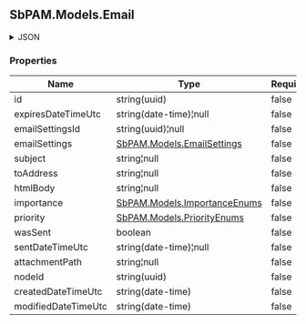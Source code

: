 
<h2 id="tocS_SbPAM.Models.Email">SbPAM.Models.Email</h2>

<a id="schemasbpam.models.email"></a>
<a id="schema_SbPAM.Models.Email"></a>
<a id="tocSsbpam.models.email"></a>
<a id="tocssbpam.models.email"></a>

<details><summary>JSON</summary>


```json
{
  "id": "497f6eca-6276-4993-bfeb-53cbbbba6f08",
  "expiresDateTimeUtc": "2019-08-24T14:15:22Z",
  "emailSettingsId": "f97b605c-a258-4007-967b-14f8a52c230d",
  "emailSettings": {
    "id": "497f6eca-6276-4993-bfeb-53cbbbba6f08",
    "name": "string",
    "description": "string",
    "sendNotification": true,
    "useTls": true,
    "useAuth": true,
    "smtpHost": "string",
    "smtpPort": 0,
    "fromAddress": "string",
    "credentialId": "f568fec0-10b6-4b94-9daf-e62c50c9bf3e",
    "nodeId": "959356e3-6168-4a92-b4a5-b9d462be6177",
    "createdDateTimeUtc": "2019-08-24T14:15:22Z",
    "modifiedDateTimeUtc": "2019-08-24T14:15:22Z"
  },
  "subject": "string",
  "toAddress": "string",
  "htmlBody": "string",
  "importance": "Low",
  "priority": "NonUrgent",
  "wasSent": true,
  "sentDateTimeUtc": "2019-08-24T14:15:22Z",
  "attachmentPath": "string",
  "nodeId": "959356e3-6168-4a92-b4a5-b9d462be6177",
  "createdDateTimeUtc": "2019-08-24T14:15:22Z",
  "modifiedDateTimeUtc": "2019-08-24T14:15:22Z"
}

```


</details>

### Properties

|Name|Type|Required|Restrictions|Description|
|---|---|---|---|---|
|id|string(uuid)|false|none|none|
|expiresDateTimeUtc|string(date-time)¦null|false|none|none|
|emailSettingsId|string(uuid)¦null|false|none|none|
|emailSettings|[SbPAM.Models.EmailSettings](../Models/sbpam.models.emailsettings.md)|false|none|none|
|subject|string¦null|false|none|none|
|toAddress|string¦null|false|none|none|
|htmlBody|string¦null|false|none|none|
|importance|[SbPAM.Models.ImportanceEnums](../Models/sbpam.models.importanceenums.md)|false|none|none|
|priority|[SbPAM.Models.PriorityEnums](../Models/sbpam.models.priorityenums.md)|false|none|none|
|wasSent|boolean|false|none|none|
|sentDateTimeUtc|string(date-time)¦null|false|none|none|
|attachmentPath|string¦null|false|none|none|
|nodeId|string(uuid)|false|none|none|
|createdDateTimeUtc|string(date-time)|false|none|none|
|modifiedDateTimeUtc|string(date-time)|false|none|none|


